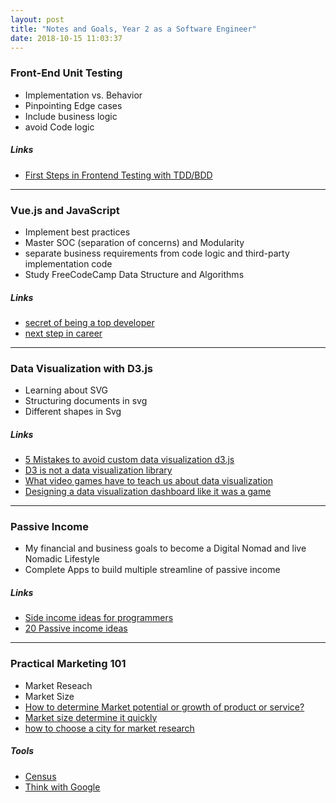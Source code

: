 ```yaml
---
layout: post
title: "Notes and Goals, Year 2 as a Software Engineer"
date: 2018-10-15 11:03:37
---
```


### Front-End Unit Testing
- Implementation vs. Behavior
- Pinpointing Edge cases
- Include business logic
- avoid Code logic

##### Links
- [First Steps in Frontend Testing with TDD/BDD](https://medium.com/@aeh.herman/first-steps-in-frontend-testing-with-tdd-bdd-7ddab8796ad6)


-----


### Vue.js and JavaScript

- Implement best practices
- Master SOC (separation of concerns) and Modularity
- separate business requirements from code logic and third-party implementation code
- Study FreeCodeCamp Data Structure and Algorithms

##### Links
- [secret of being a top developer](https://medium.freecodecamp.org/the-secret-to-being-a-top-developer-is-building-things-d3d058e4e472)
- [next step in career](https://codewithoutrules.com/2018/10/10/beyond-senior-software-engineer/)


-----


### Data Visualization with D3.js
- Learning about SVG
- Structuring documents in svg
- Different shapes in Svg

##### Links
- [5 Mistakes to avoid custom data visualization d3.js](https://blog.sicara.com/5-mistakes-avoid-custom-data-visualization-d3-js-ac431e57aeff)
- [D3 is not a data visualization library](https://medium.com/@Elijah_Meeks/d3-is-not-a-data-visualization-library-67ba549e8520)
- [What video games have to teach us about data visualization](https://medium.com/@Elijah_meeks/what-video-games-have-to-teach-us-about-data-visualization-87c25ff7c62f)
- [Designing a data visualization dashboard like it was a game](https://medium.com/@Elijah_Meeks/designing-a-data-visualization-dashboard-like-it-was-a-game-b34785c1bce)


-----


### Passive Income
- My financial and business goals to become a Digital Nomad and live Nomadic Lifestyle
- Complete Apps to build multiple streamline of passive income

##### Links
- [Side income ideas for programmers](https://www.afternerd.com/blog/side-income-programmers/)
- [20 Passive income ideas](https://thecollegeinvestor.com/16399/20-passive-income-ideas/)


-----


### Practical Marketing 101
- Market Reseach
- Market Size
- [How to determine Market potential or growth of product or service?](https://www.marketing91.com/determine-market-potential/)
- [Market size determine it quickly](https://www.fieldboom.com/market-size)
- [how to choose a city for market research](http://blog.leresearch.com/choose-a-city-for-your-marketing-research-project/)

##### Tools
- [Census](https://www.census.gov/)
- [Think with Google](https://www.thinkwithgoogle.com/)
